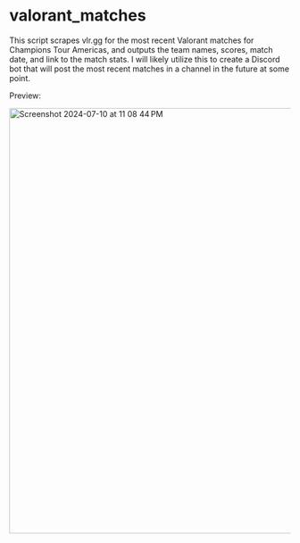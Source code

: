 # valorant_matches
 This script scrapes vlr.gg for the most recent Valorant matches for Champions Tour Americas, and outputs the team names, scores, match date, and link to the match stats.
 I will likely utilize this to create a Discord bot that will post the most recent matches in a channel in the future at some point.

Preview:


<img width="762" alt="Screenshot 2024-07-10 at 11 08 44 PM" src="https://github.com/dev-jujucollins/valorant_matches/assets/83800421/5bd4e8cd-99da-47bb-9e42-aede4cfa9ee2">
